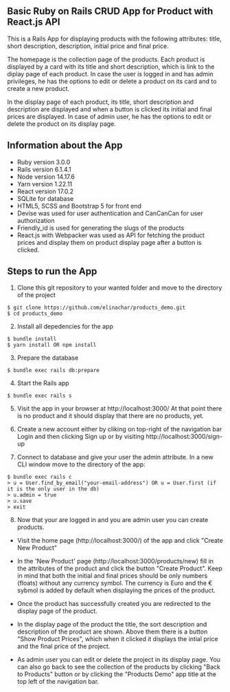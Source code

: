 ## Basic Ruby on Rails CRUD App for Product with React.js API
This is a Rails App for displaying products with the following attributes: title, short description, description, initial price and final price.

The homepage is the collection page of the products. Each product is displayed by a card with its title and short description, which is link to the diplay page of each product. In case the user is logged in and has admin privileges, he has the options to edit or delete a product on its card and to create a new product. 

In the display page of each product, its title, short description and description are displayed and when a button is clicked its initial and final prices are displayed. In case of admin user, he has the options to edit or delete the product on its display page.

## Information about the App
* Ruby version 3.0.0
* Rails version 6.1.4.1
* Node version 14.17.6
* Yarn version 1.22.11
* React version 17.0.2
* SQLite for database
* HTML5, SCSS and Bootstrap 5 for front end
* Devise was used for user authentication and CanCanCan for user authorization
* Friendly_id is used for generating the slugs of the products
* React.js with Webpacker was used as API for fetching the product prices and display them on product display page after a button is clicked.

## Steps to run the App

1. Clone this git repository to your wanted folder and move to the directory of the project
```
$ git clone https://github.com/elinachar/products_demo.git
$ cd products_demo
```

2. Install all depedencies for the app
```
$ bundle install
$ yarn install OR npm install
```

3. Prepare the database
```
$ bundle exec rails db:prepare
```

4. Start the Rails app
```
$ bundle exec rails s
```

5. Visit the app in your browser at http://localhost:3000/
At that point there is no product and it should display that there are no products, yet. 

6. Create a new account either by cliking on top-right of the navigation bar Login and then clicking Sign up or by visiting http://localhost:3000/sign-up

7. Connect to database and give your user the admin attribute.
In a new CLI window move to the directory of the app:
```
$ bundle exec rails c
> u = User.find_by_email("your-email-address") OR u = User.first (if it is the only user in the db)
> u.admin = true
> u.save
> exit
```

8. Now that your are logged in and you are admin user you can create products.
- Visit the home page (http://localhost:3000/) of the app and click "Create New Product" 

- In the 'New Product' page (http://localhost:3000/products/new) fill in the attributes of the product and click the button "Create Product". Keep in mind that both the initial and final prices should be only numbers (floats) without any currency symbol. The currency is Euro and the € sybmol is added by default when displaying the prices of the product.

- Once the product has successfully created you are redirected to the display page of the product.

- In the display page of the product the title, the sort description and description of the product are shown. Above them there is a button "Show Product Prices", which when it clicked it displays the intial price and the final price of the project.

- As admin user you can edit or delete the project in its display page. You can also go back to see the collection of the products by clicking "Back to Products" button or by clicking the "Products Demo" app title at the top left of the navigation bar.


